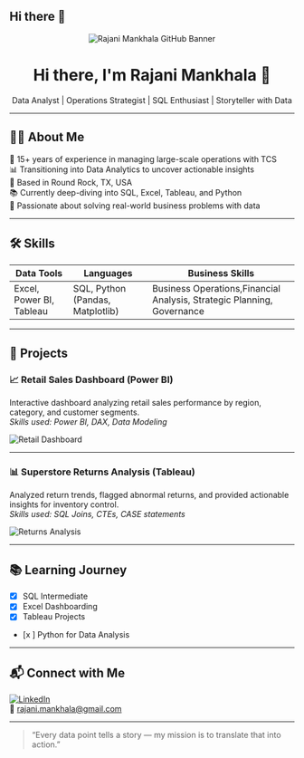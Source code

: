 ## Hi there 👋

<!-- Banner Image -->
<p align="center">
  <img src="https://github.com/rajani-mankhala/rajani-mankhala/assets/your-image-id/banner-image.jpg" alt="Rajani Mankhala GitHub Banner" />
</p>

<h1 align="center">Hi there, I'm Rajani Mankhala 👋</h1>

<p align="center">
  Data Analyst | Operations Strategist | SQL Enthusiast | Storyteller with Data
</p>

---

## 👩‍💻 About Me

🌟 15+ years of experience in managing large-scale operations with TCS  
📊 Transitioning into Data Analytics to uncover actionable insights  
📍 Based in Round Rock, TX, USA  
📚 Currently deep-diving into SQL, Excel, Tableau, and Python  
🎯 Passionate about solving real-world business problems with data

---

## 🛠️ Skills

| Data Tools | Languages | Business Skills |
|------------|-----------|-----------------|
| Excel, Power BI, Tableau | SQL, Python (Pandas, Matplotlib) | Business Operations,Financial Analysis, Strategic Planning, Governance |

---

## 🚀 Projects

### 📈 Retail Sales Dashboard (Power BI)  
Interactive dashboard analyzing retail sales performance by region, category, and customer segments.  
*Skills used: Power BI, DAX, Data Modeling*

![Retail Dashboard](https://github.com/rajani-mankhala/rajani-mankhala/assets/your-image-id/retail-dashboard.png)

---

### 📊 Superstore Returns Analysis (Tableau)  
Analyzed return trends, flagged abnormal returns, and provided actionable insights for inventory control.  
*Skills used: SQL Joins, CTEs, CASE statements*

![Returns Analysis](https://github.com/rajani-mankhala/rajani-mankhala/assets/your-image-id/returns-snapshot.png)

---

## 📚 Learning Journey

- [x] SQL Intermediate
- [x] Excel Dashboarding
- [x] Tableau Projects
- [x ] Python for Data Analysis

---

## 📬 Connect with Me

[![LinkedIn](https://img.shields.io/badge/-LinkedIn-blue?logo=linkedin&logoColor=white)](https://www.linkedin.com/in/rajani-mankhala)  
📧 rajani.mankhala@gmail.com

---

> “Every data point tells a story — my mission is to translate that into action.”

